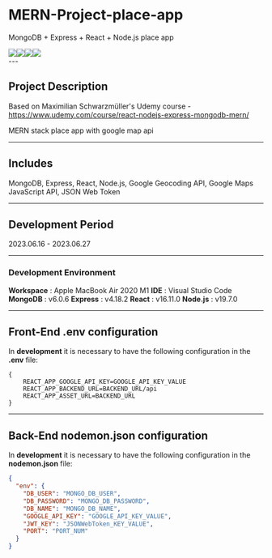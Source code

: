 # MERN-Project-place-app

MongoDB + Express + React + Node.js place app

<div align="left">
    <div style="display:flex; flex-direction:row;">
        <img src="https://img.shields.io/badge/MongoDB-4EA94B?style=for-the-badge&logo=mongodb&logoColor=white&style=flat">
        <img src="https://img.shields.io/badge/Express.js-404D59?style=for-the-badge&style=flat">
        <img src="https://img.shields.io/badge/React-20232A?style=for-the-badge&logo=react&logoColor=61DAFB&style=flat">
        <img src="https://img.shields.io/badge/Node.js-43853D?style=for-the-badge&logo=node.js&logoColor=white&style=flat">
        <img src="">
    </div>
</div>
---

## Project Description

Based on Maximilian Schwarzmüller's Udemy course - https://www.udemy.com/course/react-nodejs-express-mongodb-mern/

MERN stack place app with google map api

---

## Includes

MongoDB, Express, React, Node.js, Google Geocoding API, Google Maps JavaScript API, JSON Web Token

---

## Development Period

2023.06.16 - 2023.06.27

---

### Development Environment

**Workspace** : Apple MacBook Air 2020 M1
**IDE** : Visual Studio Code
**MongoDB** : v6.0.6
**Express** : v4.18.2
**React** : v16.11.0
**Node.js** : v19.7.0

---

## Front-End .env configuration

In **development** it is necessary to have the following configuration in the **.env** file:

```env
{
    REACT_APP_GOOGLE_API_KEY=GOOGLE_API_KEY_VALUE
    REACT_APP_BACKEND_URL=BACKEND_URL/api
    REACT_APP_ASSET_URL=BACKEND_URL
}
```

---

## Back-End nodemon.json configuration

In **development** it is necessary to have the following configuration in the **nodemon.json** file:

```json
{
  "env": {
    "DB_USER": "MONGO_DB_USER",
    "DB_PASSWORD": "MONGO_DB_PASSWORD",
    "DB_NAME": "MONGO_DB_NAME",
    "GOOGLE_API_KEY": "GOOGLE_API_KEY_VALUE",
    "JWT_KEY": "JSONWebToken_KEY_VALUE",
    "PORT": "PORT_NUM"
  }
}
```
